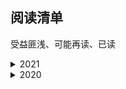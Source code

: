 ## 阅读清单

受益匪浅、可能再读、已读

<details>
<summary>2021</summary>

- C和指针
- How to develop Embeded Software Using the qemu Machine Emulator
- COMPUTER SYSTEM A PROGRAMMER'S PERSPECTIVE
- 身份的焦虑
- c缺陷和陷阱
- Linux Kernel Development
- 小王子
- 100个gdb小技巧
- 房思琪的初恋乐园
- GiantVM: A Type-II Hypervisor Implementing Many-to-one Virtualization
- The Google File System
- BTRFS: The linux B-tree filesystem
- Unikernel: Library Operating System for the Cloud
- Exokernel: an operating system architecture for application-level resource management
- Bridging Theory and Pratice
- MapReduce: Simplified Data Processing on Large Clusters
- Free Lunch is Over

</details>

<details>
<summary>2020</summary>

- 活着 - 余华
- 如何高效学习 - 斯科特.扬
- go语言高级编程
- Go语言实战
- C++ Primer Plus
- 汇编语言 - 王爽
- 计算机网络:自顶向下方法
- 复杂 - 梅拉妮.米歇尔
- 疼 - 孙频
- 人间失格 - 太宰治
- SQL必知必会
- Vim实用技巧
- The Linux Command Line
- 廖雪峰git教程
- docker简明教程

</details>

